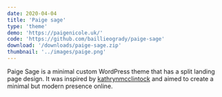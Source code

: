 ```yaml
---
date: 2020-04-04
title: 'Paige sage'
type: 'theme'
demo: 'https://paigenicole.uk/'
code: 'https://github.com/baillieogrady/paige-sage'
download: '/downloads/paige-sage.zip'
thumbnail: '../images/paige.png'
---
```


Paige Sage is a minimal custom WordPress theme that has a split landing page design. It was inspired by [kathrynmcclintock](http://www.kathrynmcclintock.com/) and aimed to create a minimal but modern presence online.